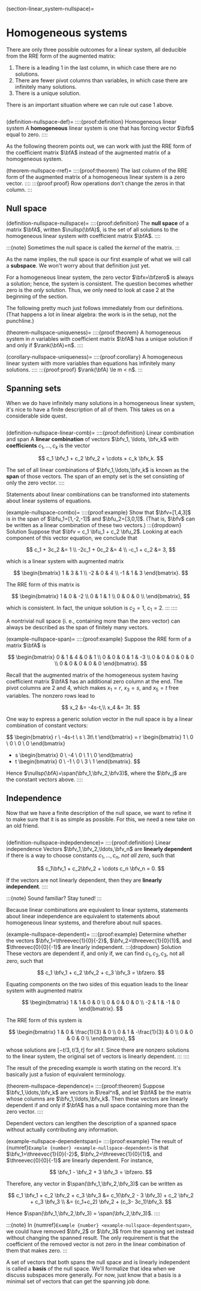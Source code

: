 
(section-linear_system-nullspace)=
# Homogeneous systems

There are only three possible outcomes for a linear system, all deducible from the RRE form of the augmented matrix:

1. There is a leading 1 in the last column, in which case there are no solutions.
2. There are fewer pivot columns than variables, in which case there are infinitely many solutions.
3. There is a unique solution.

There is an important situation where we can rule out case 1 above.

```{index} ! homogeneous; linear system
```

(definition-nullspace-def)=
::::{proof:definition} Homogeneous linear system
A **homogeneous** linear system is one that has forcing vector $\bfb$ equal to zero.
::::

As the following theorem points out, we can work with just the RRE form of the coefficient matrix $\bfA$ instead of the augmented matrix of a homogeneous system.

(theorem-nullspace-rref)=
::::{proof:theorem}
The last column of the RRE form of the augmented matrix of a homogeneous linear system is a zero vector.
::::
:::{proof:proof}
Row operations don't change the zeros in that column.
:::

## Null space

(definition-nullspace-nullspace)=
::::{proof:definition}
The **null space** of a matrix $\bfA$, written $\nullsp(\bfA)$, is the set of all solutions to the homogeneous linear system with coefficient matrix $\bfA$.
::::

:::{note}
Sometimes the null space is called the *kernel* of the matrix.
:::

As the name implies, the null space is our first example of what we will call a **subspace**. We won't worry about that definition just yet.

For a homogeneous linear system, the zero vector $\bfx=\bfzero$ is always a solution; hence, the system is consistent. The question becomes whether zero is the *only* solution. Thus, we only need to look at case 2 at the beginning of the section.

The following pretty much just follows immediately from our definitions. (That happens a lot in linear algebra: the work is in the setup, not the punchline.)

(theorem-nullspace-uniqueness)=
::::{proof:theorem}
A homogeneous system in $n$ variables with coefficient matrix $\bfA$ has a unique solution if and only if $\rank(\bfA)=n$.
::::

(corollary-nullspace-uniqueness)=
::::{proof:corollary}
A homogeneous linear system with more variables than equations has infinitely many solutions.
::::
:::{proof:proof}
$\rank(\bfA) \le m < n$.
:::

## Spanning sets

When we do have infinitely many solutions in a homogeneous linear system, it's nice to have a finite description of all of them. This takes us on a considerable side quest.

```{index} ! linear combinations, ! span
```

(definition-nullspace-linear-comb)=
::::{proof:definition} Linear combination and span
A **linear combination** of vectors $\bfv_1, \ldots, \bfv_k$ with **coefficients** $c_1,\ldots,c_k$ is the vector

$$
c_1 \bfv_1 + c_2 \bfv_2 + \cdots + c_k \bfv_k.
$$

The set of all linear combinations of $\bfv_1,\ldots,\bfv_k$ is known as the **span** of those vectors. The span of an empty set is the set consisting of only the zero vector.
::::

Statements about linear combinations can be transformed into statements about linear systems of equations.

(example-nullspace-combo)=
::::{proof:example}
Show that $\bfv=[1,4,3]$ is in the span of $\bfu_1=[1,-2,-1]$ and $\bfu_2=[3,0,1]$. (That is, $\bfv$ can be written as a linear combination of these two vectors.)
:::{dropdown} Solution
Suppose that $\bfv = c_1 \bfu_1 + c_2 \bfu_2$. Looking at each component of this vector equation, we conclude that

$$
  c_1 + 3c_2 &= 1 \\
  -2c_1 + 0c_2 &= 4 \\
  -c_1 + c_2 &= 3,
$$

which is a linear system with augmented matrix

$$
\begin{bmatrix}
  1 & 3 & 1 \\ -2 & 0 & 4 \\ -1 & 1 & 3
\end{bmatrix}.
$$

The RRE form of this matrix is

$$
\begin{bmatrix}
 1 & 0 & -2 \\
 0 & 1 & 1 \\
 0 & 0 & 0 \\
\end{bmatrix},
$$

which is consistent. In fact, the unique solution is $c_2=1$, $c_1=2$.
:::
::::


A nontrivial null space (i. e., containing more than the zero vector) can always be described as the span of finitely many vectors.

(example-nullspace-span)=
::::{proof:example}
Suppose the RRE form of a matrix $\bfA$ is

$$
\begin{bmatrix}
0 & 1 & 4 & 0 & 1 \\
0 & 0 & 0  & 1 & -3 \\
0 & 0 & 0  & 0 & 0  \\
0 & 0 & 0  & 0 & 0
\end{bmatrix}.
$$

Recall that the augmented matrix of the homogeneous system having coefficient matrix $\bfA$ has an additional zero column at the end. The pivot columns are 2 and 4, which makes $x_1=r$, $x_3=s$, and $x_5=t$ free variables. The nonzero rows lead to

$$
x_2 &= -4s-t,\\
x_4 &= 3t.
$$

One way to express a generic solution vector in the null space is by a linear combination of constant vectors:

$$
\begin{bmatrix}
  r \\ -4s-t \\ s \\ 3t\\ t
\end{bmatrix}
= r \begin{bmatrix}
  1 \\ 0 \\ 0 \\ 0 \\ 0
\end{bmatrix}
+ s \begin{bmatrix}
  0 \\ -4 \\ 0 \\ 1 \\ 0
\end{bmatrix}
+ t \begin{bmatrix}
  0 \\ -1 \\ 0 \\ 3 \\ 1
\end{bmatrix}.
$$

Hence $\nullsp(\bfA)=\span(\bfv_1,\bfv_2,\bfv3)$, where the $\bfv_j$ are the constant vectors above.
::::

## Independence

Now that we have a finite description of the null space, we want to refine it to make sure that it is as simple as possible. For this, we need a new take on an old friend.

```{index} ! linear independence; of vectors
```

(definition-nullspace-indepdendence)=
::::{proof:definition} Linear independence
Vectors $\bfv_1,\bfv_2,\ldots,\bfv_n$ are **linearly dependent** if there is a way to choose constants $c_1,\ldots,c_n$, *not all zero*, such that

$$
c_1\bfv_1 + c_2\bfv_2 + \cdots c_n \bfv_n = 0.
$$

If the vectors are not linearly dependent, then they are **linearly independent**.
::::

:::{note}
Sound familiar? Stay tuned!
:::

Because linear combinations are equivalent to linear systems, statements about linear independence are equivalent to statements about homogeneous linear systems, and therefore about null spaces.

(example-nullspace-dependent)=
::::{proof:example}
Determine whether the vectors $\bfv_1=\threevec{1}{0}{-2}$, $\bfv_2=\threevec{1}{0}{1}$, and $\threevec{0}{0}{-1}$ are linearly independent.
:::{dropdown} Solution
These vectors are dependent if, and only if, we can find $c_1,c_2,c_3$, not all zero, such that

$$
c_1 \bfv_1 + c_2 \bfv_2 + c_3 \bfv_3 = \bfzero.
$$

Equating components on the two sides of this equation leads to the linear system with augmented matrix

$$
\begin{bmatrix}
  1 & 1 & 0 & 0 \\ 0 & 0 & 0 & 0 \\ -2 & 1 & -1 & 0
\end{bmatrix}.
$$

The RRE form of this system is

$$
\begin{bmatrix}
 1 & 0 & \frac{1}{3} & 0 \\
 0 & 1 & -\frac{1}{3} & 0 \\
 0 & 0 & 0 & 0 \\
\end{bmatrix},
$$

whose solutions are $[-t/3,t/3,t]$ for all $t$. Since there are nonzero solutions to the linear system, the original set of vectors is linearly dependent.
:::
::::

The result of the preceding example is worth stating on the record. It's basically just a fusion of equivalent terminology.

(theorem-nullspace-dependence)=
::::{proof:theorem}
Suppose $\bfv_1,\ldots,\bfv_k$ are vectors in $\real^n$, and let $\bfA$ be the matrix whose columns are $\bfv_1,\ldots,\bfv_k$. Then these vectors are linearly dependent if and only if $\bfA$ has a null space containing more than the zero vector.
::::

Dependent vectors can lengthen the description of a spanned space without actually contributing any information.

(example-nullspace-dependentspan)=
::::{proof:example}
The result of {numref}`Example {number} <example-nullspace-dependent>` is that $\bfv_1=\threevec{1}{0}{-2}$, $\bfv_2=\threevec{1}{0}{1}$, and $\threevec{0}{0}{-1}$ are linearly dependent. For instance,

$$
\bfv_1 - \bfv_2 + 3 \bfv_3 = \bfzero.
$$

Therefore, any vector in $\span(\bfv_1,\bfv_2,\bfv_3)$ can be written as

$$
c_1 \bfv_1 + c_2 \bfv_2 + c_3 \bfv_3 &= c_1(\bfv_2 - 3 \bfv_3) + c_2 \bfv_2 + c_3 \bfv_3 \\
&= (c_1+c_2) \bfv_2 + (c_3- 3c_1)\bfv_3.
$$

Hence $\span(\bfv_1,\bfv_2,\bfv_3) = \span(\bfv_2,\bfv_3)$.
::::

:::{note}
In {numref}`Example {number} <example-nullspace-dependentspan>`, we could have removed $\bfv_2$ or $\bfv_3$ from the spanning set instead without changing the spanned result. The only requirement is that the coefficient of the removed vector is not zero in the linear combination of them that makes zero.
:::

A set of vectors that both spans the null space and is linearly independent is called a **basis** of the null space. We'll formalize that idea when we discuss subspaces more generally. For now, just know that a basis is a minimal set of vectors that can get the spanning job done.

